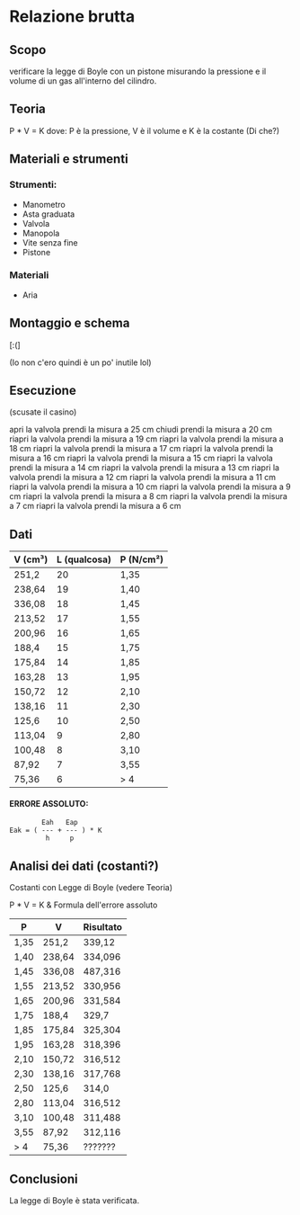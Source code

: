 # Relazione brutta
## Scopo
verificare la legge di Boyle con un pistone misurando la pressione e il volume di un gas all'interno del cilindro.

## Teoria
P * V = K dove: P è la pressione, V è il volume e K è la costante (Di che?)

## Materiali e strumenti
### Strumenti:
- Manometro
- Asta graduata
- Valvola
- Manopola
- Vite senza fine
- Pistone

### Materiali
- Aria

## Montaggio e schema
\[:(]

(Io non c'ero quindi è un po' inutile lol)

## Esecuzione
(scusate il casino)

apri la valvola
prendi la misura a 25 cm
chiudi
prendi la misura a 20 cm
riapri la valvola
prendi la misura a 19 cm
riapri la valvola
prendi la misura a 18 cm
riapri la valvola
prendi la misura a 17 cm
riapri la valvola
prendi la misura a 16 cm
riapri la valvola
prendi la misura a 15 cm
riapri la valvola
prendi la misura a 14 cm
riapri la valvola
prendi la misura a 13 cm
riapri la valvola
prendi la misura a 12 cm
riapri la valvola
prendi la misura a 11 cm
riapri la valvola
prendi la misura a 10 cm
riapri la valvola
prendi la misura a 9 cm
riapri la valvola
prendi la misura a 8 cm
riapri la valvola
prendi la misura a 7 cm
riapri la valvola
prendi la misura a 6 cm


## Dati

| V (cm³) | L (qualcosa) | P (N/cm²) |
| ------- | ------------ | --------- |
| 251,2   | 20           | 1,35      |
| 238,64  | 19           | 1,40      |
| 336,08  | 18           | 1,45      |
| 213,52  | 17           | 1,55      |
| 200,96  | 16           | 1,65      |
| 188,4   | 15           | 1,75      |
| 175,84  | 14           | 1,85      |
| 163,28  | 13           | 1,95      |
| 150,72  | 12           | 2,10      |
| 138,16  | 11           | 2,30      |
| 125,6   | 10           | 2,50      |
| 113,04  | 9            | 2,80      |
| 100,48  | 8            | 3,10      |
| 87,92   | 7            | 3,55      |
| 75,36   | 6            | > 4       |

#### ERRORE ASSOLUTO:
```
        Eah   Eap
Eak = ( --- + --- ) * K
         h     p
```


## Analisi dei dati (costanti?)
Costanti con Legge di Boyle (vedere Teoria)

P * V = K
& Formula dell'errore assoluto

| P         | V       | Risultato |
| --------- | ------- | --------- |
| 1,35      | 251,2   | 339,12    |
| 1,40      | 238,64  | 334,096   |
| 1,45      | 336,08  | 487,316   |
| 1,55      | 213,52  | 330,956   |
| 1,65      | 200,96  | 331,584   |
| 1,75      | 188,4   | 329,7     |
| 1,85      | 175,84  | 325,304   |
| 1,95      | 163,28  | 318,396   |
| 2,10      | 150,72  | 316,512   |
| 2,30      | 138,16  | 317,768   |
| 2,50      | 125,6   | 314,0     |
| 2,80      | 113,04  | 316,512   |
| 3,10      | 100,48  | 311,488   |
| 3,55      | 87,92   | 312,116   |
| > 4       | 75,36   | ???????   |

## Conclusioni
La legge di Boyle è stata verificata.
